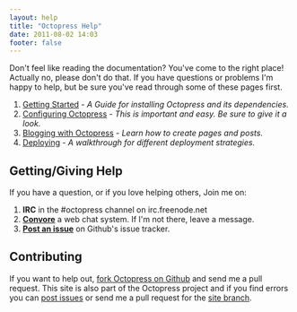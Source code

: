 ```yaml
---
layout: help
title: "Octopress Help"
date: 2011-08-02 14:03
footer: false
---
```


Don't feel like reading the documentation? You've come to the right place! Actually no, please don't do that. If you have questions or problems I'm happy to help, but be sure you've read through some of these pages first.

1. [Getting Started](/docs/setup/) - *A Guide for installing Octopress and its dependencies.*
2. [Configuring Octopress](/docs/configuring/) - *This is important and easy. Be sure to give it a look.*
3. [Blogging with Octopress](/docs/blogging/) - *Learn how to create pages and posts.*
4. [Deploying](/docs/deploying/) - *A walkthrough for different deployment strategies.*

## Getting/Giving Help

If you have a question, or if you love helping others, Join me on:

1. **IRC** in the #octopress channel on irc.freenode.net
2. **[Convore](http://convore.com/octopress/)** a web chat system. If I'm not there, leave a message.
3. **[Post an issue](http://github.com/imathis/octopress/issues)** on Github's issue tracker.

## Contributing

If you want to help out, [fork Octopress on Github](http://github.com/imathis/octopress) and send me a pull request.
This site is also part of the Octopress project and if you find errors you can [post issues](http://github.com/imathis/octopress/issues/)
or send me a pull request for the [site branch](http://github.com/imathis/octopress/tree/site).
